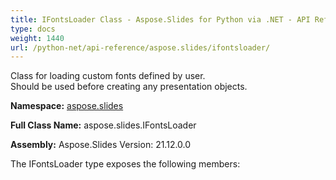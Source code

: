 ```yaml
---
title: IFontsLoader Class - Aspose.Slides for Python via .NET - API Reference
type: docs
weight: 1440
url: /python-net/api-reference/aspose.slides/ifontsloader/
---
```


Class for loading custom fonts defined by user.<br/>            Should be used before creating any presentation objects.

**Namespace:** [aspose.slides](/python-net/api-reference/aspose.slides/)

**Full Class Name:** aspose.slides.IFontsLoader

**Assembly:**  Aspose.Slides Version: 21.12.0.0

The IFontsLoader type exposes the following members:

